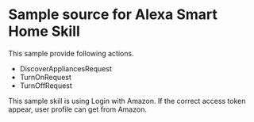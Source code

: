 # Sample source for Alexa Smart Home Skill

This sample provide following actions.

- DiscoverAppliancesRequest
- TurnOnRequest
- TurnOffRequest

This sample skill is using Login with Amazon.
If the correct access token appear, user profile can get from Amazon.
